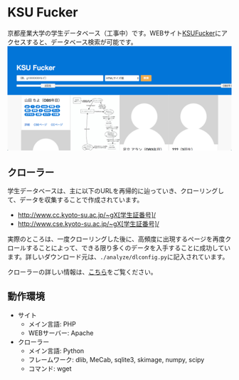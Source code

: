 # KSU Fucker
京都産業大学の学生データベース（工事中）です。WEBサイト[KSUFucker](http://ksufucker.heroku.com)にアクセスすると、データベース検索が可能です。
![KSU Fucker](./images/ksufucker_screen.png)

## クローラー
学生データベースは、主に以下のURLを再帰的に辿っていき、クローリングして、データを収集することで作成されています。

- http://www.cc.kyoto-su.ac.jp/~gX[学生証番号]/
- http://www.cse.kyoto-su.ac.jp/~gX[学生証番号]/

実際のところは、一度クローリングした後に、高頻度に出現するページを再度クロールすることによって、できる限り多くのデータを入手することに成功しています。詳しいダウンロード元は、`./analyze/dlconfig.py`に記入されています。

クローラーの詳しい情報は、[こちら](./analyze/README.md)をご覧ください。

## 動作環境
- サイト
	- メイン言語: PHP
	- WEBサーバー: Apache
- クローラー
	- メイン言語: Python
	- フレームワーク: dlib, MeCab, sqlite3, skimage, numpy, scipy
    - コマンド: wget
